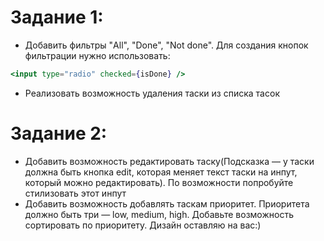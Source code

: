 # Задание 1:

- Добавить фильтры "All", "Done", "Not done". Для создания кнопок фильтрации нужно использовать: 
 ```jsx
<input type="radio" checked={isDone} />
```
- Реализовать возможность удаления таски из списка тасок

# Задание 2:

- Добавить возможность редактировать таску(Подсказка — у таски должна быть кнопка edit, которая меняет текст таски на инпут, который можно редактировать). По возможности попробуйте стилизовать этот инпут
- Добавить возможность добавлять таскам приоритет. Приоритета должно быть три — low, medium, high. Добавьте возможность сортировать по приоритету. Дизайн оставляю на вас:)
